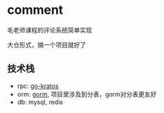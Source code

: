 # comment

毛老师课程的评论系统简单实现

大仓形式，搞一个项目就好了

## 技术栈

- rpc: [go-kratos](https://github.com/go-kratos/kratos)
- orm: [gorm](https://gorm.io/zh_CN/), 项目里涉及到分表，gorm对分表更友好
- db: mysql, redis